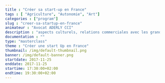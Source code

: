 ```yaml
---
title : "Créer sa start-up en France"
tags : [ "Agriculture", "Autonomie", "Art"]
categories : ["program"]
slug : "creer-sa-startup-en-france"
animateur : "Avocat ADERLY CCI"
description : "aspects culturels, relations commerciales avec les grands groupes…"
documentation : ""
type: "masterclass"
theme : "Créer une start Up en France"
thumbnail: /img/default-thumbnail.png
banner: /img/default-banner.png
startdate: 2017-11-25
enddate: 2017-11-25
startime: 17:30:00+02:00
endtime: 19:30:00+02:00
---
```

